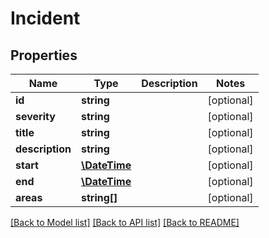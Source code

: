 # Incident

## Properties
Name | Type | Description | Notes
------------ | ------------- | ------------- | -------------
**id** | **string** |  | [optional] 
**severity** | **string** |  | [optional] 
**title** | **string** |  | [optional] 
**description** | **string** |  | [optional] 
**start** | [**\DateTime**](\DateTime.md) |  | [optional] 
**end** | [**\DateTime**](\DateTime.md) |  | [optional] 
**areas** | **string[]** |  | [optional] 

[[Back to Model list]](../README.md#documentation-for-models) [[Back to API list]](../README.md#documentation-for-api-endpoints) [[Back to README]](../README.md)


